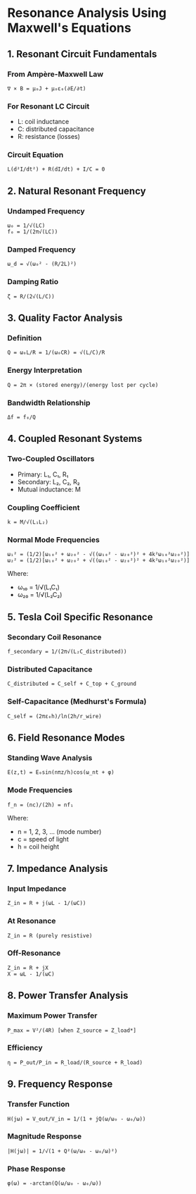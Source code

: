# Resonance Analysis Using Maxwell's Equations

## 1. Resonant Circuit Fundamentals

### From Ampère-Maxwell Law
```
∇ × B = μ₀J + μ₀ε₀(∂E/∂t)
```

### For Resonant LC Circuit
- L: coil inductance
- C: distributed capacitance
- R: resistance (losses)

### Circuit Equation
```
L(d²I/dt²) + R(dI/dt) + I/C = 0
```

## 2. Natural Resonant Frequency

### Undamped Frequency
```
ω₀ = 1/√(LC)
f₀ = 1/(2π√(LC))
```

### Damped Frequency
```
ω_d = √(ω₀² - (R/2L)²)
```

### Damping Ratio
```
ζ = R/(2√(L/C))
```

## 3. Quality Factor Analysis

### Definition
```
Q = ω₀L/R = 1/(ω₀CR) = √(L/C)/R
```

### Energy Interpretation
```
Q = 2π × (stored energy)/(energy lost per cycle)
```

### Bandwidth Relationship
```
Δf = f₀/Q
```

## 4. Coupled Resonant Systems

### Two-Coupled Oscillators
- Primary: L₁, C₁, R₁
- Secondary: L₂, C₂, R₂
- Mutual inductance: M

### Coupling Coefficient
```
k = M/√(L₁L₂)
```

### Normal Mode Frequencies
```
ω₁² = (1/2)[ω₁₀² + ω₂₀² - √((ω₁₀² - ω₂₀²)² + 4k²ω₁₀²ω₂₀²)]
ω₂² = (1/2)[ω₁₀² + ω₂₀² + √((ω₁₀² - ω₂₀²)² + 4k²ω₁₀²ω₂₀²)]
```

Where:
- ω₁₀ = 1/√(L₁C₁)
- ω₂₀ = 1/√(L₂C₂)

## 5. Tesla Coil Specific Resonance

### Secondary Coil Resonance
```
f_secondary = 1/(2π√(L₂C_distributed))
```

### Distributed Capacitance
```
C_distributed = C_self + C_top + C_ground
```

### Self-Capacitance (Medhurst's Formula)
```
C_self = (2πε₀h)/ln(2h/r_wire)
```

## 6. Field Resonance Modes

### Standing Wave Analysis
```
E(z,t) = E₀sin(nπz/h)cos(ω_nt + φ)
```

### Mode Frequencies
```
f_n = (nc)/(2h) = nf₁
```

Where:
- n = 1, 2, 3, ... (mode number)
- c = speed of light
- h = coil height

## 7. Impedance Analysis

### Input Impedance
```
Z_in = R + j(ωL - 1/(ωC))
```

### At Resonance
```
Z_in = R (purely resistive)
```

### Off-Resonance
```
Z_in = R + jX
X = ωL - 1/(ωC)
```

## 8. Power Transfer Analysis

### Maximum Power Transfer
```
P_max = V²/(4R) [when Z_source = Z_load*]
```

### Efficiency
```
η = P_out/P_in = R_load/(R_source + R_load)
```

## 9. Frequency Response

### Transfer Function
```
H(jω) = V_out/V_in = 1/(1 + jQ(ω/ω₀ - ω₀/ω))
```

### Magnitude Response
```
|H(jω)| = 1/√(1 + Q²(ω/ω₀ - ω₀/ω)²)
```

### Phase Response
```
φ(ω) = -arctan(Q(ω/ω₀ - ω₀/ω))
```
